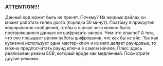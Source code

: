### ATTENTION!!!
Данный код может быть не принят. Почему?
На жирных файлах он может работать гипер долго (порядка 50 минут). 
Поэтому я прикрутил кеширование сообщений, чтобы в случае чего можно было повторяющиеся данные не шифровать заново.
Чем это опасно?
А тем, что оно повышает время работы шифрования, что как бы не айс. 
Так как кузнечик использует один мастер-ключ и из него делает раундовые, то можно предпосчитать раунд ключи в самом начале.
Плюс здесь реализован режим ECB, который вроде как медленный.
Посмотрите другие режимы.